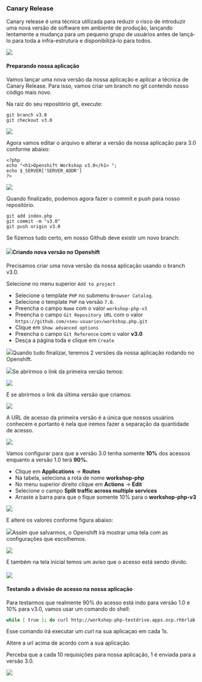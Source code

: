 ### Canary Release

Canary release é uma técnica utilizada para reduzir o risco de introduzir uma nova versão de software em ambiente de produção, lançando lentamente a mudança para um pequeno grupo de usuários antes de lançá-lo para toda a infra-estrutura e disponibilizá-lo para todos.

![](/assets/canary-release-2.png)

#### Preparando nossa aplicação

Vamos lançar uma nova versão da nossa aplicação e aplicar a técnica de Canary Release. Para isso, vamos criar um branch no git contendo nosso código mais novo.

Na raiz do seu repositório git, execute:

```
git branch v3.0
git checkout v3.0
```

![](/assets/git-branch.gif)

Agora vamos editar o arquivo e alterar a versão da nossa aplicação para 3.0 conforme abaixo:

```
<?php
echo "<h1>Openshift Workshop v3.0</h1> ";
echo $_SERVER['SERVER_ADDR']
?>
```

![](/assets/change-version.gif)

Quando finalizado, podemos agora fazer o commit e push para nosso repositório.

```
git add index.php
git commit -m "v3.0"
git push origin v3.0
```

Se fizemos tudo certo, em nosso Github deve existir um novo branch:

#### ![](/assets/show-branch.gif)Criando nova versão no Openshift

Precisamos criar uma nova versão da nossa aplicação usando o branch v3.0.

Selecione no menu superior `Add to project`

* Selecione o template `PHP` no submenu `Browser Catalog`.
* Selecione o template `PHP` na versão `7.0`.
* Preencha o campo `Name` com o valor `workshop-php-v3` 
* Preencha o campo `Git Repository URL` com o valor `https://github.com/<seu-usuario>/workshop.php.git`
* Clique em `Show advanced options`
* Preencha o campo `Git Reference` com o valor **v3.0**
* Desça a página toda e clique em `Create`

![](/assets/choose-v3.gif)Quando tudo finalizar, teremos 2 versões da nossa aplicação rodando no Openshift.

![](/assets/Selection_048.png)Se abrirmos o link da primeira versão temos:

![](/assets/Selection_049.png)

E se abrirmos o link da última versão que criamos:

![](/assets/Selection_050.png)

A URL de acesso da primeira versão é a única que nossos usuários conhecem e portanto é nela que iremos fazer a separação da quantidade de acesso.

![](/assets/Selection_051.png)

Vamos configurar para que a versão 3.0 tenha somente **10%** dos acessos enquanto a versão 1.0 terá **90%.**

* Clique em **Applications** -&gt; **Routes**
* Na tabela, seleciona a rota de nome **workshop-php**
* No menu superior direito clique em **Actions** -&gt; **Edit**
* Selecione o campo **Split traffic across multiple services**
* Arraste a barra para que o fique somente 10% para o **workshop-php-v3**

![](/assets/select-route.gif)

E altere os valores conforme figura abaixo:

![](/assets/Selection_052.png)Assim que salvarmos, o Openshift irá mostrar uma tela com as configurações que escolhemos.

![](/assets/Selection_053.png)

E também na tela inicial temos um aviso que o acesso está sendo divido.

#### ![](/assets/Selection_054.png)

#### Testando a divisão de acesso na nossa aplicação

Para testarmos que realmente 90% do acesso está indo para versão 1.0 e 10% para v3.0, vamos usar um comando do shell:

```bash
while [ true ]; do curl http://workshop-php-testdrive.apps.ocp.rhbrlab.com/; sleep 1.3; echo; done
```

Esse comando irá executar um curl na sua aplicaçao em cada 1s.

Altere a url acima de acordo com a sua aplicação.

Perceba que a cada 10 requisições para nossa aplicação, 1 é enviada para a versão 3.0.

![](/assets/Selection_055.png)

